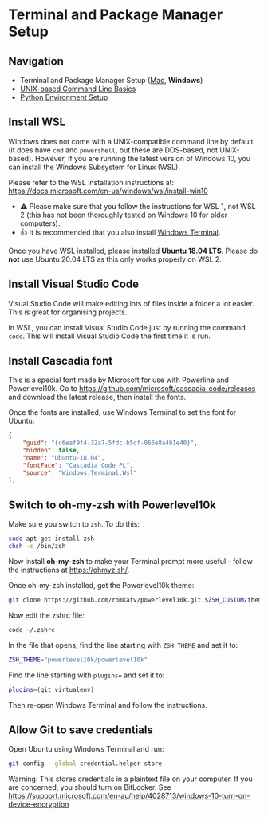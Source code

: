 # Terminal and Package Manager Setup

## Navigation

- Terminal and Package Manager Setup ([Mac](01-terminal-setup-mac.md), **Windows**)
- [UNIX-based Command Line Basics](02-unix-basics.md)
- [Python Environment Setup](03-python-setup.md)

## Install WSL

Windows does not come with a UNIX-compatible command line by default (it does have `cmd` and `powershell`, but these are DOS-based, not UNIX-based). However, if you are running the latest version of Windows 10, you can install the Windows Subsystem for Linux (WSL).

Please refer to the WSL installation instructions at: https://docs.microsoft.com/en-us/windows/wsl/install-win10

- ⚠️ Please make sure that you follow the instructions for WSL 1, not WSL 2 (this has not been thoroughly tested on Windows 10 for older computers).
- 👍 It is recommended that you also install [Windows Terminal](https://www.microsoft.com/en-us/p/windows-terminal/9n0dx20hk701).

Once you have WSL installed, please installed **Ubuntu 18.04 LTS**. Please do **not** use Ubuntu 20.04 LTS as this only works properly on WSL 2.

## Install Visual Studio Code

Visual Studio Code will make editing lots of files inside a folder a lot easier. This is great for organising projects.

In WSL, you can install Visual Studio Code just by running the command `code`. This will install Visual Studio Code the first time it is run.

## Install Cascadia font

This is a special font made by Microsoft for use with Powerline and Powerlevel10k. Go to https://github.com/microsoft/cascadia-code/releases and download the latest release, then install the fonts.

Once the fonts are installed, use Windows Terminal to set the font for Ubuntu:

```json
{
    "guid": "{c6eaf9f4-32a7-5fdc-b5cf-066e8a4b1e40}",
    "hidden": false,
    "name": "Ubuntu-18.04",
    "fontFace": "Cascadia Code PL",
    "source": "Windows.Terminal.Wsl"
},
```

## Switch to oh-my-zsh with Powerlevel10k

Make sure you switch to `zsh`. To do this:

```bash
sudo apt-get install zsh
chsh -s /bin/zsh
```

Now install **oh-my-zsh** to make your Terminal prompt more useful - follow the instructions at https://ohmyz.sh/. 

Once oh-my-zsh installed, get the Powerlevel10k theme:

```bash
git clone https://github.com/romkatv/powerlevel10k.git $ZSH_CUSTOM/themes/powerlevel10k
```

Now edit the zshrc file:

```bash
code ~/.zshrc
```

In the file that opens, find the line starting with `ZSH_THEME` and set it to:

```bash
ZSH_THEME="powerlevel10k/powerlevel10k"
```

Find the line starting with `plugins=` and set it to:

```bash
plugins=(git virtualenv)
```

Then re-open Windows Terminal and follow the instructions.

## Allow Git to save credentials

Open Ubuntu using Windows Terminal and run:

```bash
git config --global credential.helper store
```

Warning: This stores credentials in a plaintext file on your computer. If you are concerned, you should turn on BitLocker. See https://support.microsoft.com/en-au/help/4028713/windows-10-turn-on-device-encryption
